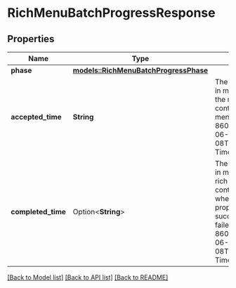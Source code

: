 # RichMenuBatchProgressResponse

## Properties

Name | Type | Description | Notes
------------ | ------------- | ------------- | -------------
**phase** | [**models::RichMenuBatchProgressPhase**](RichMenuBatchProgressPhase.md) |  | 
**accepted_time** | **String** | The accepted time in milliseconds of the request of batch control the rich menu.  Format: ISO 8601 (e.g. 2023-06-08T10:15:30.121Z) Timezone: UTC  | 
**completed_time** | Option<**String**> | The completed time in milliseconds of rich menu batch control. Returned when the phase property is succeeded or failed.  Format: ISO 8601 (e.g. 2023-06-08T10:15:30.121Z) Timezone: UTC  | [optional]

[[Back to Model list]](../README.md#documentation-for-models) [[Back to API list]](../README.md#documentation-for-api-endpoints) [[Back to README]](../README.md)


